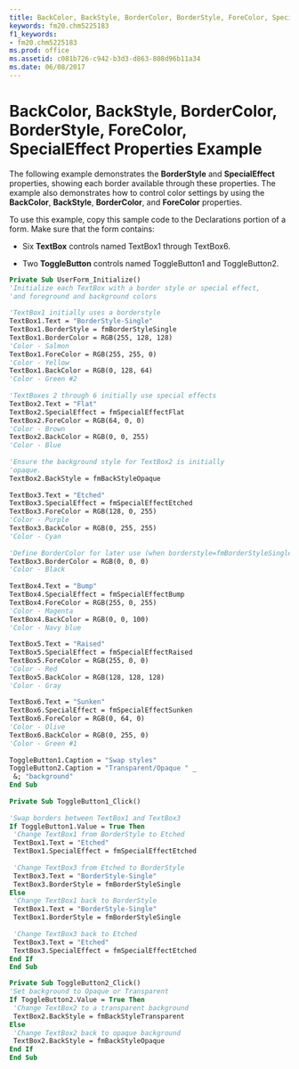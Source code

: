 ```yaml
---
title: BackColor, BackStyle, BorderColor, BorderStyle, ForeColor, SpecialEffect Properties Example
keywords: fm20.chm5225183
f1_keywords:
- fm20.chm5225183
ms.prod: office
ms.assetid: c081b726-c942-b3d3-d863-808d96b11a34
ms.date: 06/08/2017
---
```



# BackColor, BackStyle, BorderColor, BorderStyle, ForeColor, SpecialEffect Properties Example

The following example demonstrates the **BorderStyle** and **SpecialEffect** properties, showing each border available through these properties. The example also demonstrates how to control color settings by using the **BackColor**, **BackStyle**, **BorderColor**, and **ForeColor** properties.

To use this example, copy this sample code to the Declarations portion of a form. Make sure that the form contains:




- Six **TextBox** controls named TextBox1 through TextBox6.
    
- Two **ToggleButton** controls named ToggleButton1 and ToggleButton2.
    




```vb
Private Sub UserForm_Initialize() 
'Initialize each TextBox with a border style or special effect, 
'and foreground and background colors 
 
'TextBox1 initially uses a borderstyle 
TextBox1.Text = "BorderStyle-Single" 
TextBox1.BorderStyle = fmBorderStyleSingle 
TextBox1.BorderColor = RGB(255, 128, 128) 
'Color - Salmon 
TextBox1.ForeColor = RGB(255, 255, 0) 
'Color - Yellow 
TextBox1.BackColor = RGB(0, 128, 64) 
'Color - Green #2 
 
'TextBoxes 2 through 6 initially use special effects 
TextBox2.Text = "Flat" 
TextBox2.SpecialEffect = fmSpecialEffectFlat 
TextBox2.ForeColor = RGB(64, 0, 0) 
'Color - Brown 
TextBox2.BackColor = RGB(0, 0, 255) 
'Color - Blue 
 
'Ensure the background style for TextBox2 is initially 
'opaque. 
TextBox2.BackStyle = fmBackStyleOpaque 
 
TextBox3.Text = "Etched" 
TextBox3.SpecialEffect = fmSpecialEffectEtched 
TextBox3.ForeColor = RGB(128, 0, 255) 
'Color - Purple 
TextBox3.BackColor = RGB(0, 255, 255) 
'Color - Cyan 
 
'Define BorderColor for later use (when borderstyle=fmBorderStyleSingle) 
TextBox3.BorderColor = RGB(0, 0, 0) 
'Color - Black 
 
TextBox4.Text = "Bump" 
TextBox4.SpecialEffect = fmSpecialEffectBump 
TextBox4.ForeColor = RGB(255, 0, 255) 
'Color - Magenta 
TextBox4.BackColor = RGB(0, 0, 100) 
'Color - Navy blue 
 
TextBox5.Text = "Raised" 
TextBox5.SpecialEffect = fmSpecialEffectRaised 
TextBox5.ForeColor = RGB(255, 0, 0) 
'Color - Red 
TextBox5.BackColor = RGB(128, 128, 128) 
'Color - Gray 
 
TextBox6.Text = "Sunken" 
TextBox6.SpecialEffect = fmSpecialEffectSunken 
TextBox6.ForeColor = RGB(0, 64, 0) 
'Color - Olive 
TextBox6.BackColor = RGB(0, 255, 0) 
'Color - Green #1 
 
ToggleButton1.Caption = "Swap styles" 
ToggleButton2.Caption = "Transparent/Opaque " _ 
 &; "background" 
End Sub 
 
Private Sub ToggleButton1_Click() 
 
'Swap borders between TextBox1 and TextBox3 
If ToggleButton1.Value = True Then 
 'Change TextBox1 from BorderStyle to Etched 
 TextBox1.Text = "Etched" 
 TextBox1.SpecialEffect = fmSpecialEffectEtched 
 
 'Change TextBox3 from Etched to BorderStyle 
 TextBox3.Text = "BorderStyle-Single" 
 TextBox3.BorderStyle = fmBorderStyleSingle 
Else 
 'Change TextBox1 back to BorderStyle 
 TextBox1.Text = "BorderStyle-Single" 
 TextBox1.BorderStyle = fmBorderStyleSingle 
 
 'Change TextBox3 back to Etched 
 TextBox3.Text = "Etched" 
 TextBox3.SpecialEffect = fmSpecialEffectEtched 
End If 
End Sub
```




```vb
Private Sub ToggleButton2_Click() 
'Set background to Opaque or Transparent 
If ToggleButton2.Value = True Then 
 'Change TextBox2 to a transparent background 
 TextBox2.BackStyle = fmBackStyleTransparent 
Else 
 'Change TextBox2 back to opaque background 
 TextBox2.BackStyle = fmBackStyleOpaque 
End If 
End Sub
```


